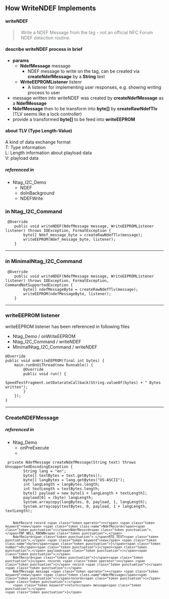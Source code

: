 <!DOCTYPE html>
<html>

<head>
  <meta charset="utf-8">
  <meta name="viewport" content="width=device-width, initial-scale=1.0">
  <title>writeNDEF</title>
  <link rel="stylesheet" href="https://stackedit.io/style.css" />
  <style type="text/css">
	blockquote {
	    color: #02151d8a;
	    padding-left: 1.5em;
	    border-left: 5px solid #0000001a;
	}
  </style>
</head>

<body class="stackedit">
  <div class="stackedit__html"><h2 id="how-writendef-implements">How WriteNDEF Implements</h2>
<h4 id="writendef">writeNDEF</h4>
<blockquote>
<p>Write a NDEF Message from the tag - not an official NFC Forum NDEF  detection routine.</p>
</blockquote>
<h4 id="describe-writendef-process-in-brief">describe writeNDEF process in brief</h4>
<ul>
<li><strong>params</strong>
<ul>
<li><strong>NdefMessage</strong> message
<ul>
<li>NDEF message to write on the tag, can be created via <strong>createNdefMessage</strong> by a <strong>String</strong> text</li>
</ul>
</li>
<li><strong>WriteEEPROMListener</strong> listenr
<ul>
<li>A listener for implementing user responses, e.g. showing writing process to user</li>
</ul>
</li>
</ul>
</li>
<li>message written into writeNDEF was created by <strong>createNdefMessage</strong> as a <strong>NdefMessage</strong></li>
<li><strong>NdefMessage</strong> then to be transform into <strong>byte[]</strong> by <strong>createRawNdefTlv</strong>  (TLV seems like a lock controller)</li>
<li>provide a transformed <strong>byte[]</strong> to be feed into <strong>writeEEPROM</strong></li>
</ul>
<h4 id="about-tlv-type-length-value">about TLV (Type Length-Value)</h4>
<p>A kind of data exchange format<br>
T: Type information<br>
L: Length information about playload data<br>
V: playload data</p>
<h5 id="referenced-in">referenced in</h5>
<ul>
<li>Ntag_I2C_Demo
<ul>
<li>NDEF</li>
<li>doInBackground</li>
<li>NDEFWrite</li>
</ul>
</li>
</ul>
<h3 id="in-ntag_i2c_command">in Ntag_I2C_Command</h3>
<pre class=" language-java"><code class="prism  language-java">	<span class="token annotation punctuation">@Override</span>  
	<span class="token keyword">public</span> <span class="token keyword">void</span> <span class="token function">writeNDEF</span><span class="token punctuation">(</span>NdefMessage message<span class="token punctuation">,</span> WriteEEPROMListener listener<span class="token punctuation">)</span> <span class="token keyword">throws</span> IOException<span class="token punctuation">,</span> FormatException <span class="token punctuation">{</span>  
		<span class="token keyword">byte</span><span class="token punctuation">[</span><span class="token punctuation">]</span> Ndef_message_byte <span class="token operator">=</span> <span class="token function">createRawNdefTlv</span><span class="token punctuation">(</span>message<span class="token punctuation">)</span><span class="token punctuation">;</span>  
		<span class="token function">writeEEPROM</span><span class="token punctuation">(</span>Ndef_message_byte<span class="token punctuation">,</span> listener<span class="token punctuation">)</span><span class="token punctuation">;</span>  
	<span class="token punctuation">}</span>	 
</code></pre>
<hr>
<h3 id="in-minimalntag_i2c_command">in MinimalNtag_I2C_Command</h3>
<pre class=" language-java"><code class="prism  language-java">	<span class="token annotation punctuation">@Override</span>  
	<span class="token keyword">public</span> <span class="token keyword">void</span> <span class="token function">writeNDEF</span><span class="token punctuation">(</span>NdefMessage message<span class="token punctuation">,</span> WriteEEPROMListener listener<span class="token punctuation">)</span> <span class="token keyword">throws</span> IOException<span class="token punctuation">,</span> FormatException<span class="token punctuation">,</span> CommandNotSupportedException <span class="token punctuation">{</span>  
		<span class="token keyword">byte</span><span class="token punctuation">[</span><span class="token punctuation">]</span> ndefMessageByte <span class="token operator">=</span> <span class="token function">createRawNdefTlv</span><span class="token punctuation">(</span>message<span class="token punctuation">)</span><span class="token punctuation">;</span>  
		<span class="token function">writeEEPROM</span><span class="token punctuation">(</span>ndefMessageByte<span class="token punctuation">,</span> listener<span class="token punctuation">)</span><span class="token punctuation">;</span>  
	<span class="token punctuation">}</span>
</code></pre>
<hr>
<h3 id="writeeeprom-listener">writeEEPROM listener</h3>
<p>writeEEPROM listener has been referenced in following files</p>
<ul>
<li>Ntag_Demo / onWriteEEPROM</li>
<li>Ntag_I2C_Command / writeNDEF</li>
<li>MinimalNtag_I2C_Command / writeNDEF</li>
</ul>
<pre class=" language-java"><code class="prism  language-java"><span class="token annotation punctuation">@Override</span>  
<span class="token keyword">public</span> <span class="token keyword">void</span> <span class="token function">onWriteEEPROM</span><span class="token punctuation">(</span><span class="token keyword">final</span> <span class="token keyword">int</span> bytes<span class="token punctuation">)</span> <span class="token punctuation">{</span>  
	main<span class="token punctuation">.</span><span class="token function">runOnUiThread</span><span class="token punctuation">(</span><span class="token keyword">new</span> <span class="token class-name">Runnable</span><span class="token punctuation">(</span><span class="token punctuation">)</span> <span class="token punctuation">{</span>  
		<span class="token annotation punctuation">@Override</span>  
		<span class="token keyword">public</span> <span class="token keyword">void</span> <span class="token function">run</span><span class="token punctuation">(</span><span class="token punctuation">)</span> <span class="token punctuation">{</span>  
			SpeedTestFragment<span class="token punctuation">.</span><span class="token function">setDatarateCallback</span><span class="token punctuation">(</span>String<span class="token punctuation">.</span><span class="token function">valueOf</span><span class="token punctuation">(</span>bytes<span class="token punctuation">)</span> <span class="token operator">+</span> <span class="token string">" Bytes written"</span><span class="token punctuation">)</span><span class="token punctuation">;</span>  
		<span class="token punctuation">}</span>  
	<span class="token punctuation">}</span><span class="token punctuation">)</span><span class="token punctuation">;</span>  
<span class="token punctuation">}</span>
</code></pre>
<hr>
<h3 id="createndefmessage">CreateNDEFMessage</h3>
<h5 id="referenced-in-1">referenced in</h5>
<ul>
<li>Ntag_Demo
<ul>
<li>onPreExecute</li>
<li></li>
</ul>
</li>
</ul>
<pre class=" language-java"><code class="prism  language-java">	<span class="token keyword">private</span> NdefMessage <span class="token function">createNdefMessage</span><span class="token punctuation">(</span>String text<span class="token punctuation">)</span> <span class="token keyword">throws</span> UnsupportedEncodingException <span class="token punctuation">{</span>  
		String lang <span class="token operator">=</span> <span class="token string">"en"</span><span class="token punctuation">;</span>  
		<span class="token keyword">byte</span><span class="token punctuation">[</span><span class="token punctuation">]</span> textBytes <span class="token operator">=</span> text<span class="token punctuation">.</span><span class="token function">getBytes</span><span class="token punctuation">(</span><span class="token punctuation">)</span><span class="token punctuation">;</span>  
		<span class="token keyword">byte</span><span class="token punctuation">[</span><span class="token punctuation">]</span> langBytes <span class="token operator">=</span> lang<span class="token punctuation">.</span><span class="token function">getBytes</span><span class="token punctuation">(</span><span class="token string">"US-ASCII"</span><span class="token punctuation">)</span><span class="token punctuation">;</span>  
		<span class="token keyword">int</span> langLength <span class="token operator">=</span> langBytes<span class="token punctuation">.</span>length<span class="token punctuation">;</span>  
		<span class="token keyword">int</span> textLength <span class="token operator">=</span> textBytes<span class="token punctuation">.</span>length<span class="token punctuation">;</span>  
		<span class="token keyword">byte</span><span class="token punctuation">[</span><span class="token punctuation">]</span> payload <span class="token operator">=</span> <span class="token keyword">new</span> <span class="token class-name">byte</span><span class="token punctuation">[</span><span class="token number">1</span> <span class="token operator">+</span> langLength <span class="token operator">+</span> textLength<span class="token punctuation">]</span><span class="token punctuation">;</span>  
		payload<span class="token punctuation">[</span><span class="token number">0</span><span class="token punctuation">]</span> <span class="token operator">=</span> <span class="token punctuation">(</span><span class="token keyword">byte</span><span class="token punctuation">)</span> langLength<span class="token punctuation">;</span>  
		System<span class="token punctuation">.</span><span class="token function">arraycopy</span><span class="token punctuation">(</span>langBytes<span class="token punctuation">,</span> <span class="token number">0</span><span class="token punctuation">,</span> payload<span class="token punctuation">,</span> <span class="token number">1</span><span class="token punctuation">,</span> langLength<span class="token punctuation">)</span><span class="token punctuation">;</span>  
		System<span class="token punctuation">.</span><span class="token function">arraycopy</span><span class="token punctuation">(</span>textBytes<span class="token punctuation">,</span> <span class="token number">0</span><span class="token punctuation">,</span> payload<span class="token punctuation">,</span> <span class="token number">1</span> <span class="token operator">+</span> langLength<span class="token punctuation">,</span> textLength<span class="token punctuation">)</span><span class="token punctuation">;</span>  

		NdefRecord record <span class="token operator">=</span> <span class="token keyword">new</span> <span class="token class-name">NdefRecord</span><span class="token punctuation">(</span>NdefRecord<span class="token punctuation">.</span>TNF_WELL_KNOWN<span class="token punctuation">,</span>  
		NdefRecord<span class="token punctuation">.</span>RTD_TEXT<span class="token punctuation">,</span> <span class="token keyword">new</span> <span class="token class-name">byte</span><span class="token punctuation">[</span><span class="token number">0</span><span class="token punctuation">]</span><span class="token punctuation">,</span> payload<span class="token punctuation">)</span><span class="token punctuation">;</span>  
		NdefRecord<span class="token punctuation">[</span><span class="token punctuation">]</span> records <span class="token operator">=</span> <span class="token punctuation">{</span> record <span class="token punctuation">}</span><span class="token punctuation">;</span>  
		NdefMessage message <span class="token operator">=</span> <span class="token keyword">new</span> <span class="token class-name">NdefMessage</span><span class="token punctuation">(</span>records<span class="token punctuation">)</span><span class="token punctuation">;</span>  
		<span class="token keyword">return</span> message<span class="token punctuation">;</span>  
	<span class="token punctuation">}</span>  
</code></pre>
</div>
</body>

</html>
